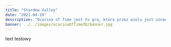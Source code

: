 ```yaml
---
title: "Stardew Valley"
date: "2021-04-19"
description: "Ocarina of Time jest to gra, która przez wielu jest uznawana za najlepszą grę wszechczasów. Co się przyczyniło do tego stanu rzeczy? Jakie elementy sprawiły, że w tą grę można zagrać współcześnie i nie odczuć, że gra ma ponad 20 lat."
banner: ../../images/ocarinaOfTime3D/banner.jpg
---
```


text testowy
